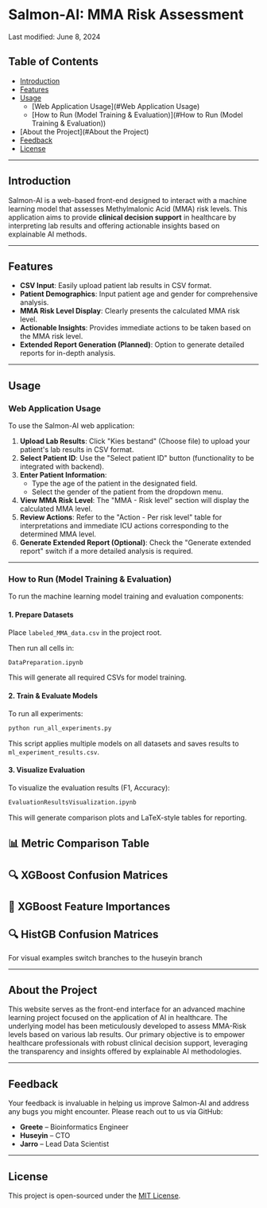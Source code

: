 # Salmon-AI: MMA Risk Assessment

Last modified: June 8, 2024

## Table of Contents

  * [Introduction](#Introduction)
  * [Features](#Features)
  * [Usage](#Usage)
      * [Web Application Usage](#Web Application Usage)
      * [How to Run (Model Training & Evaluation)](#How to Run (Model Training & Evaluation))
  * [About the Project](#About the Project)
  * [Feedback](#Feedback)
  * [License](#License)

-----

## Introduction

Salmon-AI is a web-based front-end designed to interact with a machine learning model that assesses Methylmalonic Acid (MMA) risk levels. This application aims to provide **clinical decision support** in healthcare by interpreting lab results and offering actionable insights based on explainable AI methods.

-----

## Features

  * **CSV Input**: Easily upload patient lab results in CSV format.
  * **Patient Demographics**: Input patient age and gender for comprehensive analysis.
  * **MMA Risk Level Display**: Clearly presents the calculated MMA risk level.
  * **Actionable Insights**: Provides immediate actions to be taken based on the MMA risk level.
  * **Extended Report Generation (Planned)**: Option to generate detailed reports for in-depth analysis.

-----

## Usage

### Web Application Usage

To use the Salmon-AI web application:

1.  **Upload Lab Results**: Click "Kies bestand" (Choose file) to upload your patient's lab results in CSV format.
2.  **Select Patient ID**: Use the "Select patient ID" button (functionality to be integrated with backend).
3.  **Enter Patient Information**:
      * Type the age of the patient in the designated field.
      * Select the gender of the patient from the dropdown menu.
4.  **View MMA Risk Level**: The "MMA - Risk level" section will display the calculated MMA level.
5.  **Review Actions**: Refer to the "Action - Per risk level" table for interpretations and immediate ICU actions corresponding to the determined MMA level.
6.  **Generate Extended Report (Optional)**: Check the "Generate extended report" switch if a more detailed analysis is required.

-----

### How to Run (Model Training & Evaluation)

To run the machine learning model training and evaluation components:

#### 1\. Prepare Datasets

Place `labeled_MMA_data.csv` in the project root.

Then run all cells in:

```bash
DataPreparation.ipynb
```

This will generate all required CSVs for model training.

#### 2\. Train & Evaluate Models

To run all experiments:

```bash
python run_all_experiments.py
```

This script applies multiple models on all datasets and saves results to `ml_experiment_results.csv`.

#### 3\. Visualize Evaluation

To visualize the evaluation results (F1, Accuracy):

```bash
EvaluationResultsVisualization.ipynb
```

This will generate comparison plots and LaTeX-style tables for reporting.

## 📊 Metric Comparison Table

## 🔍 XGBoost Confusion Matrices

## 🧠 XGBoost Feature Importances

## 🔍 HistGB Confusion Matrices

For visual examples switch branches to the huseyin branch

-----

## About the Project

This website serves as the front-end interface for an advanced machine learning project focused on the application of AI in healthcare. The underlying model has been meticulously developed to assess MMA-Risk levels based on various lab results. Our primary objective is to empower healthcare professionals with robust clinical decision support, leveraging the transparency and insights offered by explainable AI methodologies.

-----

## Feedback

Your feedback is invaluable in helping us improve Salmon-AI and address any bugs you might encounter. Please reach out to us via GitHub:

  * **Greete** – Bioinformatics Engineer
  * **Huseyin** – CTO
  * **Jarro** – Lead Data Scientist

-----

## License

This project is open-sourced under the [MIT License](https://www.google.com/search?q=LICENSE).
